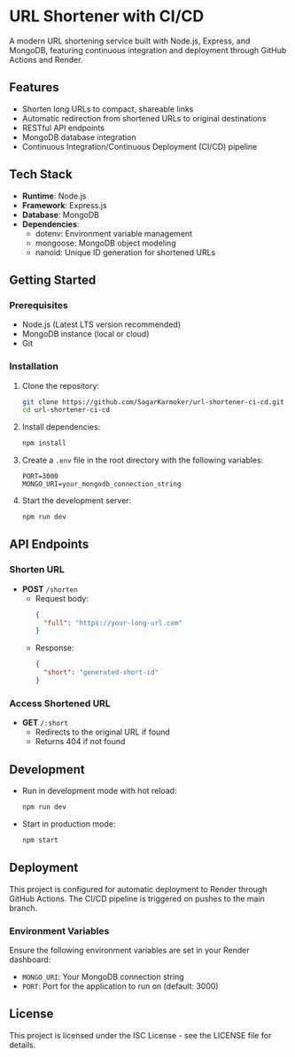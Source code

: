 # URL Shortener with CI/CD

A modern URL shortening service built with Node.js, Express, and MongoDB, featuring continuous integration and deployment through GitHub Actions and Render.

## Features

- Shorten long URLs to compact, shareable links
- Automatic redirection from shortened URLs to original destinations
- RESTful API endpoints
- MongoDB database integration
- Continuous Integration/Continuous Deployment (CI/CD) pipeline

## Tech Stack

- **Runtime**: Node.js
- **Framework**: Express.js
- **Database**: MongoDB
- **Dependencies**:
  - dotenv: Environment variable management
  - mongoose: MongoDB object modeling
  - nanoid: Unique ID generation for shortened URLs

## Getting Started

### Prerequisites

- Node.js (Latest LTS version recommended)
- MongoDB instance (local or cloud)
- Git

### Installation

1. Clone the repository:
   ```bash
   git clone https://github.com/SagarKarmoker/url-shortener-ci-cd.git
   cd url-shortener-ci-cd
   ```

2. Install dependencies:
   ```bash
   npm install
   ```

3. Create a `.env` file in the root directory with the following variables:
   ```env
   PORT=3000
   MONGO_URI=your_mongodb_connection_string
   ```

4. Start the development server:
   ```bash
   npm run dev
   ```

## API Endpoints

### Shorten URL
- **POST** `/shorten`
  - Request body:
    ```json
    {
      "full": "https://your-long-url.com"
    }
    ```
  - Response:
    ```json
    {
      "short": "generated-short-id"
    }
    ```

### Access Shortened URL
- **GET** `/:short`
  - Redirects to the original URL if found
  - Returns 404 if not found

## Development

- Run in development mode with hot reload:
  ```bash
  npm run dev
  ```

- Start in production mode:
  ```bash
  npm start
  ```

## Deployment

This project is configured for automatic deployment to Render through GitHub Actions. The CI/CD pipeline is triggered on pushes to the main branch.

### Environment Variables

Ensure the following environment variables are set in your Render dashboard:

- `MONGO_URI`: Your MongoDB connection string
- `PORT`: Port for the application to run on (default: 3000)

## License

This project is licensed under the ISC License - see the LICENSE file for details.